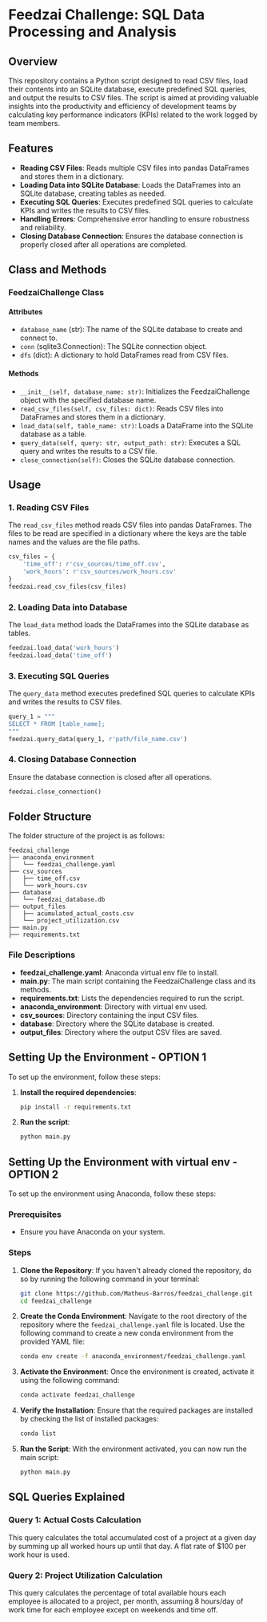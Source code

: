 # Feedzai Challenge: SQL Data Processing and Analysis

## Overview

This repository contains a Python script designed to read CSV files, load their contents into an SQLite database, execute predefined SQL queries, and output the results to CSV files. The script is aimed at providing valuable insights into the productivity and efficiency of development teams by calculating key performance indicators (KPIs) related to the work logged by team members.

## Features

- **Reading CSV Files**: Reads multiple CSV files into pandas DataFrames and stores them in a dictionary.
- **Loading Data into SQLite Database**: Loads the DataFrames into an SQLite database, creating tables as needed.
- **Executing SQL Queries**: Executes predefined SQL queries to calculate KPIs and writes the results to CSV files.
- **Handling Errors**: Comprehensive error handling to ensure robustness and reliability.
- **Closing Database Connection**: Ensures the database connection is properly closed after all operations are completed.

## Class and Methods

### FeedzaiChallenge Class

#### Attributes

- `database_name` (str): The name of the SQLite database to create and connect to.
- `conn` (sqlite3.Connection): The SQLite connection object.
- `dfs` (dict): A dictionary to hold DataFrames read from CSV files.

#### Methods

- `__init__(self, database_name: str)`: Initializes the FeedzaiChallenge object with the specified database name.
- `read_csv_files(self, csv_files: dict)`: Reads CSV files into DataFrames and stores them in a dictionary.
- `load_data(self, table_name: str)`: Loads a DataFrame into the SQLite database as a table.
- `query_data(self, query: str, output_path: str)`: Executes a SQL query and writes the results to a CSV file.
- `close_connection(self)`: Closes the SQLite database connection.

## Usage

### 1. Reading CSV Files

The `read_csv_files` method reads CSV files into pandas DataFrames. The files to be read are specified in a dictionary where the keys are the table names and the values are the file paths.

```python
csv_files = {
    'time_off': r'csv_sources/time_off.csv',
    'work_hours': r'csv_sources/work_hours.csv'
}
feedzai.read_csv_files(csv_files)
```

### 2. Loading Data into Database

The `load_data` method loads the DataFrames into the SQLite database as tables.

```python
feedzai.load_data('work_hours')
feedzai.load_data('time_off')
```

### 3. Executing SQL Queries

The `query_data` method executes predefined SQL queries to calculate KPIs and writes the results to CSV files.

```python
query_1 = """
SELECT * FROM [table_name];
"""
feedzai.query_data(query_1, r'path/file_name.csv')

```

### 4. Closing Database Connection

Ensure the database connection is closed after all operations.

```python
feedzai.close_connection()
```

## Folder Structure

The folder structure of the project is as follows:

```
feedzai_challenge
├── anaconda_environment
│   └── feedzai_challenge.yaml
├── csv_sources
│   ├── time_off.csv
│   └── work_hours.csv
├── database
│   └── feedzai_database.db
├── output_files
│   ├── acumulated_actual_costs.csv
│   └── project_utilization.csv
├── main.py
├── requirements.txt
```

### File Descriptions

- **feedzai_challenge.yaml**: Anaconda virtual env file to install.
- **main.py**: The main script containing the FeedzaiChallenge class and its methods.
- **requirements.txt**: Lists the dependencies required to run the script.
- **anaconda_environment**: Directory with virtual env used.
- **csv_sources**: Directory containing the input CSV files.
- **database**: Directory where the SQLite database is created.
- **output_files**: Directory where the output CSV files are saved.

## Setting Up the Environment - OPTION 1

To set up the environment, follow these steps:

1. **Install the required dependencies**:
   ```bash
   pip install -r requirements.txt
   ```

2. **Run the script**:
   ```bash
   python main.py
   ```

## Setting Up the Environment with virtual env - OPTION 2

To set up the environment using Anaconda, follow these steps:

### Prerequisites

- Ensure you have Anaconda on your system.

### Steps

1. **Clone the Repository**: If you haven't already cloned the repository, do so by running the following command in your terminal:
   ```bash
   git clone https://github.com/Matheus-Barros/feedzai_challenge.git
   cd feedzai_challenge
   ```

2. **Create the Conda Environment**: Navigate to the root directory of the repository where the `feedzai_challenge.yaml` file is located. Use the following command to create a new conda environment from the provided YAML file:
   ```bash
   conda env create -f anaconda_environment/feedzai_challenge.yaml
   ```

3. **Activate the Environment**: Once the environment is created, activate it using the following command:
   ```bash
   conda activate feedzai_challenge
   ```

4. **Verify the Installation**: Ensure that the required packages are installed by checking the list of installed packages:
   ```bash
   conda list
   ```

5. **Run the Script**: With the environment activated, you can now run the main script:
   ```bash
   python main.py
   ```

## SQL Queries Explained

### Query 1: Actual Costs Calculation

This query calculates the total accumulated cost of a project at a given day by summing up all worked hours up until that day. A flat rate of $100 per work hour is used.

### Query 2: Project Utilization Calculation

This query calculates the percentage of total available hours each employee is allocated to a project, per month, assuming 8 hours/day of work time for each employee except on weekends and time off.
